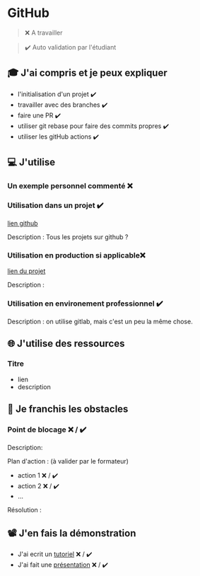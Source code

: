 # GitHub

> ❌ A travailler

> ✔️ Auto validation par l'étudiant

## 🎓 J'ai compris et je peux expliquer

- l'initialisation d'un projet ✔️
- travailler avec des branches ✔️
- faire une PR ✔️
- utiliser git rebase pour faire des commits propres ✔️
- utiliser les gitHub actions ✔️

## 💻 J'utilise

### Un exemple personnel commenté ❌

### Utilisation dans un projet ✔️

[lien github](...)

Description : Tous les projets sur github ?

### Utilisation en production si applicable❌

[lien du projet](...)

Description :

### Utilisation en environement professionnel ✔️

Description : on utilise gitlab, mais c'est un peu la même chose.

## 🌐 J'utilise des ressources

### Titre

- lien
- description

## 🚧 Je franchis les obstacles

### Point de blocage ❌ / ✔️

Description:

Plan d'action : (à valider par le formateur)

- action 1 ❌ / ✔️
- action 2 ❌ / ✔️
- ...

Résolution :

## 📽️ J'en fais la démonstration

- J'ai ecrit un [tutoriel](...) ❌ / ✔️
- J'ai fait une [présentation](...) ❌ / ✔️
